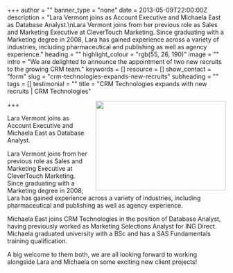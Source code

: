 +++
author = ""
banner_type = "none"
date = 2013-05-09T22:00:00Z
description = "Lara Vermont joins as Account Executive and Michaela East as Database Analyst.\nLara Vermont joins from her previous role as Sales and Marketing Executive at CleverTouch Marketing.  Since graduating with a Marketing degree in 2008, Lara has gained experience across a variety of industries, including pharmaceutical and publishing as well as agency experience."
heading = ""
highlight_colour = "rgb(55, 26, 190)"
image = ""
intro = "We are delighted to announce the appointment of two new recruits to the growing CRM team."
keywords = []
resource = []
show_contact = "form"
slug = "crm-technologies-expands-new-recruits"
subheading = ""
tags = []
testimonial = ""
title = "CRM Technologies expands with new recruits | CRM Technologies"

+++
<img style="float: right; margin-top: 0; margin-left: 10px;" src="https://crmtdigital.com/sites/default/files/Lara-and-Michaela-crop-300x206.jpg" alt="" width="300" height="206">

Lara Vermont joins as Account Executive and Michaela East as Database Analyst.

Lara Vermont joins from her previous role as Sales and Marketing Executive at CleverTouch Marketing. Since graduating with a Marketing degree in 2008, Lara has gained experience across a variety of industries, including pharmaceutical and publishing as well as agency experience.

Michaela East joins CRM Technologies in the position of Database Analyst, having previously worked as Marketing Selections Analyst for ING Direct. Michaela graduated university with a BSc and has a SAS Fundamentals training qualification.

A big welcome to them both, we are all looking forward to working alongside Lara and Michaela on some exciting new client projects!